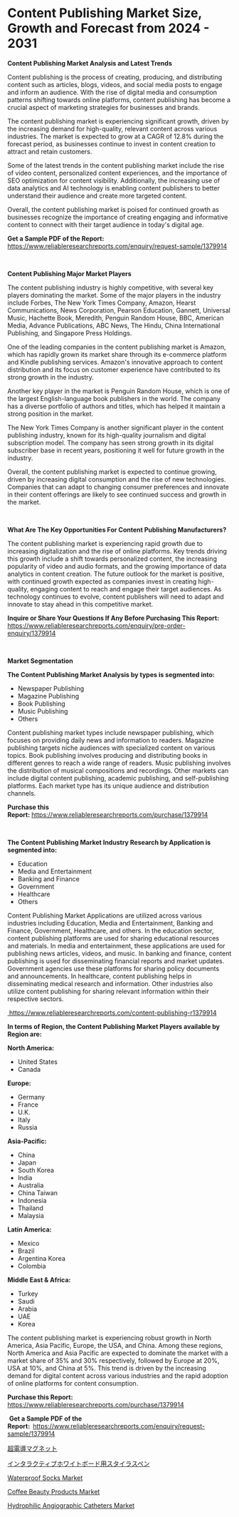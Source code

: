 <p><h1>Content Publishing Market Size, Growth and Forecast from 2024 - 2031</h1></p><p><strong>Content Publishing Market Analysis and Latest Trends</strong></p>
<p><p>Content publishing is the process of creating, producing, and distributing content such as articles, blogs, videos, and social media posts to engage and inform an audience. With the rise of digital media and consumption patterns shifting towards online platforms, content publishing has become a crucial aspect of marketing strategies for businesses and brands.</p><p>The content publishing market is experiencing significant growth, driven by the increasing demand for high-quality, relevant content across various industries. The market is expected to grow at a CAGR of 12.8% during the forecast period, as businesses continue to invest in content creation to attract and retain customers.</p><p>Some of the latest trends in the content publishing market include the rise of video content, personalized content experiences, and the importance of SEO optimization for content visibility. Additionally, the increasing use of data analytics and AI technology is enabling content publishers to better understand their audience and create more targeted content.</p><p>Overall, the content publishing market is poised for continued growth as businesses recognize the importance of creating engaging and informative content to connect with their target audience in today's digital age.</p></p>
<p><strong>Get a Sample PDF of the Report:&nbsp;</strong> <a href="https://www.reliableresearchreports.com/enquiry/request-sample/1379914">https://www.reliableresearchreports.com/enquiry/request-sample/1379914</a></p>
<p>&nbsp;</p>
<p><strong>Content Publishing Major Market Players</strong></p>
<p><p>The content publishing industry is highly competitive, with several key players dominating the market. Some of the major players in the industry include Forbes, The New York Times Company, Amazon, Hearst Communications, News Corporation, Pearson Education, Gannett, Universal Music, Hachette Book, Meredith, Penguin Random House, BBC, American Media, Advance Publications, ABC News, The Hindu, China International Publishing, and Singapore Press Holdings.</p><p>One of the leading companies in the content publishing market is Amazon, which has rapidly grown its market share through its e-commerce platform and Kindle publishing services. Amazon's innovative approach to content distribution and its focus on customer experience have contributed to its strong growth in the industry.</p><p>Another key player in the market is Penguin Random House, which is one of the largest English-language book publishers in the world. The company has a diverse portfolio of authors and titles, which has helped it maintain a strong position in the market.</p><p>The New York Times Company is another significant player in the content publishing industry, known for its high-quality journalism and digital subscription model. The company has seen strong growth in its digital subscriber base in recent years, positioning it well for future growth in the industry.</p><p>Overall, the content publishing market is expected to continue growing, driven by increasing digital consumption and the rise of new technologies. Companies that can adapt to changing consumer preferences and innovate in their content offerings are likely to see continued success and growth in the market.</p></p>
<p>&nbsp;</p>
<p><strong>What Are The Key Opportunities For Content Publishing Manufacturers?</strong></p>
<p><p>The content publishing market is experiencing rapid growth due to increasing digitalization and the rise of online platforms. Key trends driving this growth include a shift towards personalized content, the increasing popularity of video and audio formats, and the growing importance of data analytics in content creation. The future outlook for the market is positive, with continued growth expected as companies invest in creating high-quality, engaging content to reach and engage their target audiences. As technology continues to evolve, content publishers will need to adapt and innovate to stay ahead in this competitive market.</p></p>
<p><strong>Inquire or Share Your Questions If Any Before Purchasing This Report:</strong> <a href="https://www.reliableresearchreports.com/enquiry/pre-order-enquiry/1379914">https://www.reliableresearchreports.com/enquiry/pre-order-enquiry/1379914</a></p>
<p>&nbsp;</p>
<p><strong>Market Segmentation</strong></p>
<p><strong>The Content Publishing Market Analysis by types is segmented into:</strong></p>
<p><ul><li>Newspaper Publishing</li><li>Magazine Publishing</li><li>Book Publishing</li><li>Music Publishing</li><li>Others</li></ul></p>
<p><p>Content publishing market types include newspaper publishing, which focuses on providing daily news and information to readers. Magazine publishing targets niche audiences with specialized content on various topics. Book publishing involves producing and distributing books in different genres to reach a wide range of readers. Music publishing involves the distribution of musical compositions and recordings. Other markets can include digital content publishing, academic publishing, and self-publishing platforms. Each market type has its unique audience and distribution channels.</p></p>
<p><strong>Purchase this Report:&nbsp;</strong><a href="https://www.reliableresearchreports.com/purchase/1379914">https://www.reliableresearchreports.com/purchase/1379914</a></p>
<p>&nbsp;</p>
<p><strong>The Content Publishing Market Industry Research by Application is segmented into:</strong></p>
<p><ul><li>Education</li><li>Media and Entertainment</li><li>Banking and Finance</li><li>Government</li><li>Healthcare</li><li>Others</li></ul></p>
<p><p>Content Publishing Market Applications are utilized across various industries including Education, Media and Entertainment, Banking and Finance, Government, Healthcare, and others. In the education sector, content publishing platforms are used for sharing educational resources and materials. In media and entertainment, these applications are used for publishing news articles, videos, and music. In banking and finance, content publishing is used for disseminating financial reports and market updates. Government agencies use these platforms for sharing policy documents and announcements. In healthcare, content publishing helps in disseminating medical research and information. Other industries also utilize content publishing for sharing relevant information within their respective sectors.</p></p>
<p><a href="https://www.reliableresearchreports.com/content-publishing-r1379914">&nbsp;https://www.reliableresearchreports.com/content-publishing-r1379914</a></p>
<p><strong>In terms of Region, the Content Publishing Market Players available by Region are:</strong></p>
<p>
    <p> <strong> North America: </strong>
        <ul>
            <li>United States</li>
            <li>Canada</li>
        </ul>
        </p> 
    <p> <strong> Europe: </strong>
        <ul>
            <li>Germany</li>
            <li>France</li>
            <li>U.K.</li>
            <li>Italy</li>
            <li>Russia</li>
        </ul>
        </p> 
    <p> <strong> Asia-Pacific: </strong>
        <ul>
            <li>China</li>
            <li>Japan</li>
            <li>South Korea</li>
            <li>India</li>
            <li>Australia</li>
            <li>China Taiwan</li>
            <li>Indonesia</li>
            <li>Thailand</li>
            <li>Malaysia</li>
        </ul>
        </p> 
    <p> <strong> Latin America: </strong>
        <ul>
            <li>Mexico</li>
            <li>Brazil</li>
            <li>Argentina Korea</li>
            <li>Colombia</li>
        </ul>
        </p> 
    <p> <strong> Middle East & Africa: </strong>
        <ul>
            <li>Turkey</li>
            <li>Saudi</li>
            <li>Arabia</li>
            <li>UAE</li>
            <li>Korea</li>
        </ul>
    </p>
    </p>
<p><p>The content publishing market is experiencing robust growth in North America, Asia Pacific, Europe, the USA, and China. Among these regions, North America and Asia Pacific are expected to dominate the market with a market share of 35% and 30% respectively, followed by Europe at 20%, USA at 10%, and China at 5%. This trend is driven by the increasing demand for digital content across various industries and the rapid adoption of online platforms for content consumption.</p></p>
<p><strong>Purchase this Report: </strong><a href="https://www.reliableresearchreports.com/purchase/1379914">https://www.reliableresearchreports.com/purchase/1379914</a></p>
<p>&nbsp;<strong>Get a Sample PDF of the Report:&nbsp;&nbsp;</strong><a href="https://www.reliableresearchreports.com/enquiry/request-sample/1379914">https://www.reliableresearchreports.com/enquiry/request-sample/1379914</a></p>
<p><strong></strong></p>
<p><p><a href="https://github.com/EthanMorar2011/Market-Research-Report-List-1/blob/main/849199751490.md">超電導マグネット</a></p><p><a href="https://github.com/dzy793153605/Market-Research-Report-List-2/blob/main/142513751483.md">インタラクティブホワイトボード用スタイラスペン</a></p><p><a href="https://issuu.com/reportprime-2/docs/waterproof-socks-market-size-2030.pptx">Waterproof Socks Market</a></p><p><a href="https://issuu.com/reportprime-2/docs/coffee-beauty-products-market-size-2030.pptx">Coffee Beauty Products Market</a></p><p><a href="https://www.linkedin.com/pulse/hydrophilic-angiographic-catheters-market-research-report-provides-wstbf">Hydrophilic Angiographic Catheters Market</a></p></p>